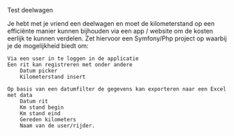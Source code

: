 Test deelwagen

Je hebt met je vriend een deelwagen en moet de kilometerstand op een efficiënte 
manier kunnen bijhouden via een app / website om de kosten eerlijk te kunnen verdelen.
Zet hiervoor een Symfony/Php project op waarbij je de mogelijkheid biedt om:

    Via een user in te loggen in de applicatie
    Een rit kan registreren met onder andere
        Datum picker
        Kilometerstand insert

    Op basis van een datumfilter de gegevens kan exporteren naar een Excel met data
        Datum rit
        Km stand begin
        Km stand eind
        Gereden kilometers
        Naam van de user/rijder.
